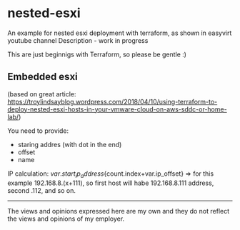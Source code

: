 # nested-esxi
An example for nested esxi deployment with terraform, as shown in easyvirt youtube channel
Description - work in progress

This are just beginnigs with Terraform, so please be gentle :)

## Embedded esxi
(based on great article: https://troylindsayblog.wordpress.com/2018/04/10/using-terraform-to-deploy-nested-esxi-hosts-in-your-vmware-cloud-on-aws-sddc-or-home-lab/)

You need to provide:
- staring addres (with dot in the end)
- offset
- name

IP calculation: ${var.start_ip_address}${count.index+var.ip_offset} => for this example 192.168.8.(x+111), so first host will habe 192.168.8.111 address, second .112, and so on.

---
The views and opinions expressed here are my own and they do not reflect the views and opinions of my employer.
